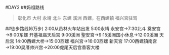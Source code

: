 #DAY2
##妈祖路线
>彰化市
> 大村
> 永靖
> 北斗
> 东螺
> 溪洲
> 西螺，在西螺镇  福兴宫驻驾


##徒步路线(6万步)
2:00从员林火车站出发
5:00永靖 永安宫→7:30北斗 奠安宫→8:00东螺  开基祖庙天后宫
9:00溪洲 聖安宫→9:15溪洲国小休息→12:00溪洲  天后宫
14:00西螺大桥→15:00西螺 福兴宫→16:00西螺 新天宫
17:00西螺镇南宫→19:00吴厝帅兴宫→20:00虎尾天后宫香客大楼